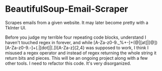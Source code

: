 # BeautifulSoup-Email-Scraper
Scrapes emails from a given website. It may later become pretty with a TkInter UI.

Before you judge my terrible four repeating code blocks, understand I haven't touched
regex in forever, and while
[A-Za-z0-9._%+-]+(@|\[at\]|\[@\])[A-Za-z0-9.-]+(\.|\[dot\]|\[.\])[A-Za-z]{2,4}
was supposed to work, I think I misused a regex operator and instead of regex returning
the whole string it return bits and pieces. This will be an ongoing project along with
a few other tools. I need to refactor this code. It's very disorganized.

